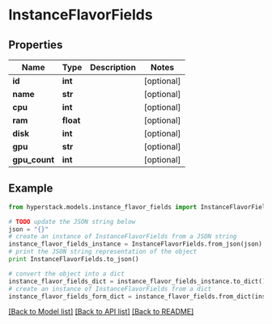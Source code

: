 # InstanceFlavorFields


## Properties

Name | Type | Description | Notes
------------ | ------------- | ------------- | -------------
**id** | **int** |  | [optional] 
**name** | **str** |  | [optional] 
**cpu** | **int** |  | [optional] 
**ram** | **float** |  | [optional] 
**disk** | **int** |  | [optional] 
**gpu** | **str** |  | [optional] 
**gpu_count** | **int** |  | [optional] 

## Example

```python
from hyperstack.models.instance_flavor_fields import InstanceFlavorFields

# TODO update the JSON string below
json = "{}"
# create an instance of InstanceFlavorFields from a JSON string
instance_flavor_fields_instance = InstanceFlavorFields.from_json(json)
# print the JSON string representation of the object
print InstanceFlavorFields.to_json()

# convert the object into a dict
instance_flavor_fields_dict = instance_flavor_fields_instance.to_dict()
# create an instance of InstanceFlavorFields from a dict
instance_flavor_fields_form_dict = instance_flavor_fields.from_dict(instance_flavor_fields_dict)
```
[[Back to Model list]](../README.md#documentation-for-models) [[Back to API list]](../README.md#documentation-for-api-endpoints) [[Back to README]](../README.md)


